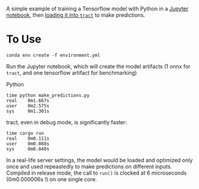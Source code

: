 A simple example of training a Tensorflow model with Python in a [Jupyter notebook](simple_model.ipynb), then [loading it into `tract`](src/main.rs) to make predictions.

# To Use
`conda env create -f environment.yml`

Run the Jupyter notebook, which will create the model artifacts (1 onnx for `tract`, and one tensorflow artifact for benchmarking)

Python

```
time python make_predictions.py
real    0m1.667s
user    0m2.575s
sys     0m1.301s
```

tract, even in debug mode, is significantly faster:

```
time cargo run
real    0m0.111s
user    0m0.080s
sys     0m0.040s
```

In a real-life server settings, the model would be loaded and optimized only once and used repeastedly to make predictions on different inputs. Compiled in release mode, the call to `run()` is clocked at 6 microseconds (0m0.000006s !) on one single core.
